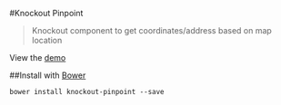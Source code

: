 #Knockout Pinpoint

> Knockout component to get coordinates/address based on map location

View the [demo](http://civicsource.github.io/knockout-pinpoint/)

##Install with [Bower](http://bower.io/)

```
bower install knockout-pinpoint --save
```
